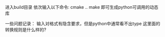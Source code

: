 进入build目录
依次输入以下命令:
cmake ..
make
即可生成python可调用的动态库


一些问题记录：
输入对格式有隐含要求，但是python中通常看不出type  这里面的转换规则是什么样的?